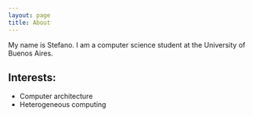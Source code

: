 ```yaml
---
layout: page
title: About
---
```


My name is Stefano. I am a computer science student at the University of Buenos Aires.

## Interests:
- Computer architecture	
- Heterogeneous computing
